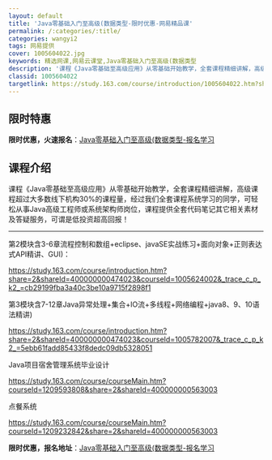 ```yaml
---
layout: default
title: 'Java零基础入门至高级(数据类型-限时优惠-网易精品课'
permalink: /:categories/:title/
categories: wangyi2
tags: 网易提供
cover: 1005604022.jpg
keywords: 精选网课,网易云课堂,Java零基础入门至高级(数据类型
description: '课程《Java零基础至高级应用》从零基础开始教学，全套课程精细讲解，高级课程超过大多数线下机构30%的课程量，经过我们全'
classid: 1005604022
targetlink: https://study.163.com/course/introduction/1005604022.htm?share=1&shareId=1025206652&utm_campaign=share&utm_medium=iphoneShare&utm_source=&utm_u=1025206652
---
```


## 限时特惠

**限时优惠，火速报名**：[Java零基础入门至高级(数据类型-报名学习](https://study.163.com/course/introduction/1005604022.htm?share=1&shareId=1025206652&utm_campaign=share&utm_medium=iphoneShare&utm_source=&utm_u=1025206652)

## 课程介绍

课程《Java零基础至高级应用》从零基础开始教学，全套课程精细讲解，高级课程超过大多数线下机构30%的课程量，经过我们全套课程系统学习的同学，可轻松从事Java高级工程师或系统架构师岗位，课程提供全套代码笔记其它相关素材及答疑服务，可谓是低投资超高回报！

---------------------------------------------------------------------

第2模块含3-6章流程控制和数组+eclipse、javaSE实战练习+面向对象+正则表达式API精讲、GUI)：

https://study.163.com/course/introduction.htm?share=2&shareId=400000000474023&courseId=1005624002&_trace_c_p_k2_=cb29199fba3a40c3be10a9715f2898f1

第3模块含7-12章Java异常处理+集合+IO流+多线程+网络编程+java8、9、10语法精讲) 

https://study.163.com/course/introduction.htm?share=2&shareId=400000000474023&courseId=1005782007&_trace_c_p_k2_=5ebb61fadd85433f8dedc09db5328051

Java项目宿舍管理系统毕业设计

https://study.163.com/course/courseMain.htm?courseId=1209593808&share=2&shareId=400000000563003

点餐系统

https://study.163.com/course/courseMain.htm?courseId=1209232842&share=2&shareId=400000000563003

**限时优惠，报名地址**：[Java零基础入门至高级(数据类型-报名学习](https://study.163.com/course/introduction/1005604022.htm?share=1&shareId=1025206652&utm_campaign=share&utm_medium=iphoneShare&utm_source=&utm_u=1025206652)

